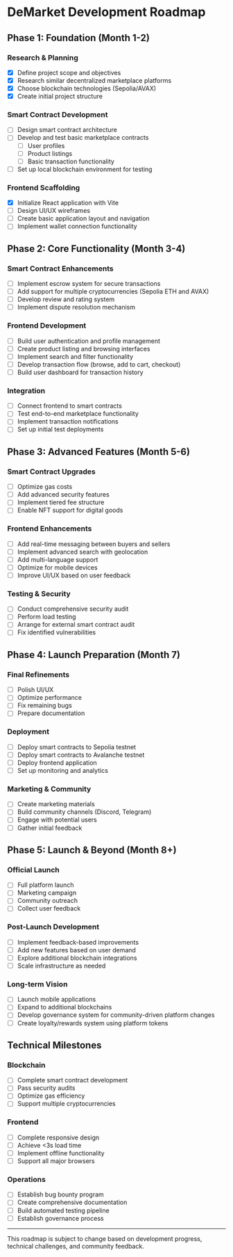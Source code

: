 # DeMarket Development Roadmap

## Phase 1: Foundation (Month 1-2)

### Research & Planning
- [x] Define project scope and objectives
- [x] Research similar decentralized marketplace platforms
- [x] Choose blockchain technologies (Sepolia/AVAX)
- [x] Create initial project structure

### Smart Contract Development
- [ ] Design smart contract architecture
- [ ] Develop and test basic marketplace contracts
  - [ ] User profiles
  - [ ] Product listings
  - [ ] Basic transaction functionality
- [ ] Set up local blockchain environment for testing

### Frontend Scaffolding
- [x] Initialize React application with Vite
- [ ] Design UI/UX wireframes
- [ ] Create basic application layout and navigation
- [ ] Implement wallet connection functionality

## Phase 2: Core Functionality (Month 3-4)

### Smart Contract Enhancements
- [ ] Implement escrow system for secure transactions
- [ ] Add support for multiple cryptocurrencies (Sepolia ETH and AVAX)
- [ ] Develop review and rating system
- [ ] Implement dispute resolution mechanism

### Frontend Development
- [ ] Build user authentication and profile management
- [ ] Create product listing and browsing interfaces
- [ ] Implement search and filter functionality
- [ ] Develop transaction flow (browse, add to cart, checkout)
- [ ] Build user dashboard for transaction history

### Integration
- [ ] Connect frontend to smart contracts
- [ ] Test end-to-end marketplace functionality
- [ ] Implement transaction notifications
- [ ] Set up initial test deployments

## Phase 3: Advanced Features (Month 5-6)

### Smart Contract Upgrades
- [ ] Optimize gas costs
- [ ] Add advanced security features
- [ ] Implement tiered fee structure
- [ ] Enable NFT support for digital goods

### Frontend Enhancements
- [ ] Add real-time messaging between buyers and sellers
- [ ] Implement advanced search with geolocation
- [ ] Add multi-language support
- [ ] Optimize for mobile devices
- [ ] Improve UI/UX based on user feedback

### Testing & Security
- [ ] Conduct comprehensive security audit
- [ ] Perform load testing
- [ ] Arrange for external smart contract audit
- [ ] Fix identified vulnerabilities

## Phase 4: Launch Preparation (Month 7)

### Final Refinements
- [ ] Polish UI/UX
- [ ] Optimize performance
- [ ] Fix remaining bugs
- [ ] Prepare documentation

### Deployment
- [ ] Deploy smart contracts to Sepolia testnet
- [ ] Deploy smart contracts to Avalanche testnet
- [ ] Deploy frontend application
- [ ] Set up monitoring and analytics

### Marketing & Community
- [ ] Create marketing materials
- [ ] Build community channels (Discord, Telegram)
- [ ] Engage with potential users
- [ ] Gather initial feedback

## Phase 5: Launch & Beyond (Month 8+)

### Official Launch
- [ ] Full platform launch
- [ ] Marketing campaign
- [ ] Community outreach
- [ ] Collect user feedback

### Post-Launch Development
- [ ] Implement feedback-based improvements
- [ ] Add new features based on user demand
- [ ] Explore additional blockchain integrations
- [ ] Scale infrastructure as needed

### Long-term Vision
- [ ] Launch mobile applications
- [ ] Expand to additional blockchains
- [ ] Develop governance system for community-driven platform changes
- [ ] Create loyalty/rewards system using platform tokens

## Technical Milestones

### Blockchain
- [ ] Complete smart contract development
- [ ] Pass security audits
- [ ] Optimize gas efficiency
- [ ] Support multiple cryptocurrencies

### Frontend
- [ ] Complete responsive design
- [ ] Achieve <3s load time
- [ ] Implement offline functionality
- [ ] Support all major browsers

### Operations
- [ ] Establish bug bounty program
- [ ] Create comprehensive documentation
- [ ] Build automated testing pipeline
- [ ] Establish governance process

---

This roadmap is subject to change based on development progress, technical challenges, and community feedback.
